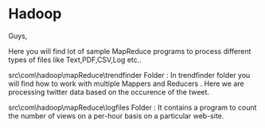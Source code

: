 # Hadoop

Guys,

Here you will find lot of sample MapReduce programs to process different types of files like Text,PDF,CSV,Log etc..

src\com\hadoop\mapReduce\trendfinder Folder :
In trendfinder folder you will find how to work with multiple Mappers and Reducers .
Here we are processing twitter data based on the occurence of the tweet. 

src\com\hadoop\mapReduce\logfiles Folder :
It contains a program to count the number of views on a per-hour basis on a particular web-site.  



